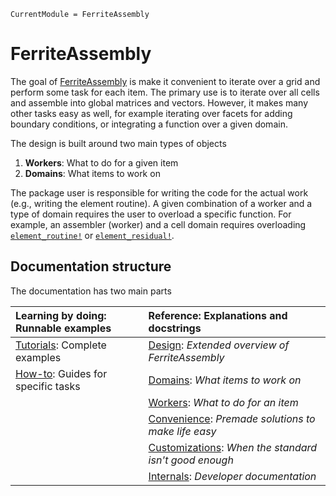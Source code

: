 ```@meta
CurrentModule = FerriteAssembly
```

# FerriteAssembly
The goal of [FerriteAssembly](https://github.com/KnutAM/FerriteAssembly.jl) 
is make it convenient to iterate over a grid and perform some task for each item.
The primary use is to iterate over all cells and assemble into global matrices and 
vectors. However, it makes many other tasks easy as well, for example iterating over facets for adding boundary conditions, or integrating a function over a given domain. 

The design is built around two main types of objects
1. **Workers**: What to do for a given item
2. **Domains**: What items to work on

The package user is responsible for writing the code for the actual work (e.g., writing the element routine). A given combination of a worker and a type of domain requires the user to overload a specific function. For example, an assembler (worker) and a cell domain requires overloading [`element_routine!`](@ref) or [`element_residual!`](@ref).

## Documentation structure
The documentation has two main parts

| **Learning by doing:** Runnable examples                       | **Reference:** Explanations and docstrings                                      |
| :------------------------------------------------------------- | :------------------------------------------------------------------------------ |
| [Tutorials](tutorials/heat_equation/): Complete examples      | [Design](design/): *Extended overview of FerriteAssembly*                      |
| [How-to](howto/threaded_assembly/): Guides for specific tasks | [Domains](DomainBuffers/Setup/): *What items to work on*                       |
|                                                                | [Workers](Workers/Workers/): *What to do for an item*                          | 
|                                                                | [Convenience](Convenience/LoadHandler/): *Premade solutions to make life easy* |
|                                                                | [Customizations](Customization/): *When the standard isn't good enough*        |
|                                                                | [Internals](internals/): *Developer documentation*                             |
